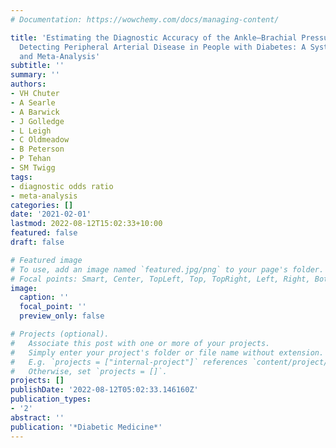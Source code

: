 ```yaml
---
# Documentation: https://wowchemy.com/docs/managing-content/

title: 'Estimating the Diagnostic Accuracy of the Ankle–Brachial Pressure Index for
  Detecting Peripheral Arterial Disease in People with Diabetes: A Systematic Review
  and Meta-Analysis'
subtitle: ''
summary: ''
authors:
- VH Chuter
- A Searle
- A Barwick
- J Golledge
- L Leigh
- C Oldmeadow
- B Peterson
- P Tehan
- SM Twigg
tags:
- diagnostic odds ratio
- meta-analysis
categories: []
date: '2021-02-01'
lastmod: 2022-08-12T15:02:33+10:00
featured: false
draft: false

# Featured image
# To use, add an image named `featured.jpg/png` to your page's folder.
# Focal points: Smart, Center, TopLeft, Top, TopRight, Left, Right, BottomLeft, Bottom, BottomRight.
image:
  caption: ''
  focal_point: ''
  preview_only: false

# Projects (optional).
#   Associate this post with one or more of your projects.
#   Simply enter your project's folder or file name without extension.
#   E.g. `projects = ["internal-project"]` references `content/project/deep-learning/index.md`.
#   Otherwise, set `projects = []`.
projects: []
publishDate: '2022-08-12T05:02:33.146160Z'
publication_types:
- '2'
abstract: ''
publication: '*Diabetic Medicine*'
---
```

